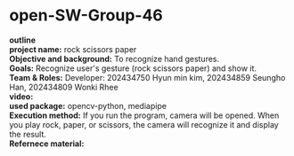# open-SW-Group-46
**outline**<br>
**project name:** rock scissors paper <br>
**Objective and background:** To recognize hand gestures. <br>
**Goals:** Recognize user's gesture (rock scissors paper) and show it.<br>
**Team & Roles:** Developer: 202434750 Hyun min kim, 202434859 Seungho Han, 202434809 Wonki Rhee<br>
**video:** <br>
**used package:** opencv-python, mediapipe<br>
**Execution method:** If you run the program, camera will be opened. When you play rock, paper, or scissors, the camera will recognize it and display the result.<br>
**Refernece material:** 
